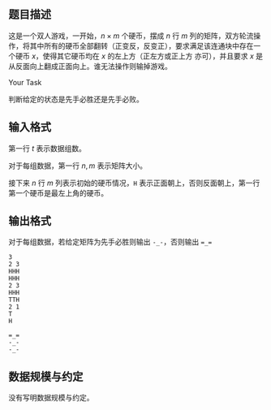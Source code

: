 ## 题目描述

这是一个双人游戏，一开始，$n \times m$ 个硬币，摆成 $n$ 行 $m$ 列的矩阵，双方轮流操作，将其中所有的硬币全部翻转（正变反，反变正），要求满足该连通块中存在一个硬币 $x$，使得其它硬币均在 $x$ 的左上方（正左方或正上方 亦可），并且要求 $x$ 是从反面向上翻成正面向上。谁无法操作则输掉游戏。

Your Task

判断给定的状态是先手必胜还是先手必败。

## 输入格式
第一行 $t$ 表示数据组数。

对于每组数据，第一行 $n,m$ 表示矩阵大小。

接下来 $n$ 行 $m$ 列表示初始的硬币情况，`H` 表示正面朝上，否则反面朝上，第一行第一个硬币是最左上角的硬币。


## 输出格式
对于每组数据，若给定矩阵为先手必胜则输出 `-_-`，否则输出 `=_=`

```input1
3
2 3
HHH
HHH
2 3
HHH
TTH
2 1
T
H
```
```output1
=_=
-_-
-_-
```

## 数据规模与约定

没有写明数据规模与约定。
